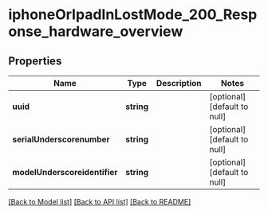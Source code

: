 # iphoneOrIpadInLostMode_200_Response_hardware_overview

## Properties
Name | Type | Description | Notes
------------ | ------------- | ------------- | -------------
**uuid** | **string** |  | [optional] [default to null]
**serialUnderscorenumber** | **string** |  | [optional] [default to null]
**modelUnderscoreidentifier** | **string** |  | [optional] [default to null]

[[Back to Model list]](../README.md#documentation-for-models) [[Back to API list]](../README.md#documentation-for-api-endpoints) [[Back to README]](../README.md)


